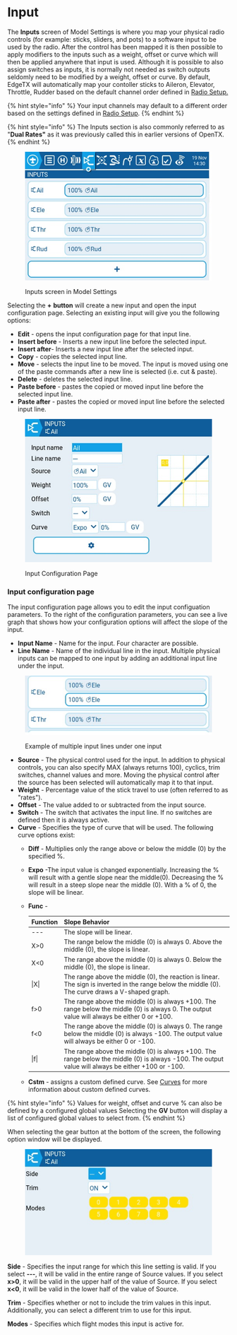 # Input

The **Inputs** screen of Model Settings is where you map your physical radio controls (for example: sticks, sliders, and pots) to a software input to be used by the radio. After the control has been mapped it is then possible to apply modifiers to the inputs such as a weight, offset or curve which will then be applied anywhere that input is used. Although it is possible to also assign switches as inputs, it is normally not needed as switch outputs seldomly need to be modified by a weight, offset or curve. By default, EdgeTX will automatically map your contoller sticks to Aileron, Elevator, Throttle, Rudder based on the default channel order defined in [Radio Setup.](../../radio-settings/radio-setup/)

{% hint style="info" %}
Your input channels may default to a different order based on the settings defined in [Radio Setup](../../radio-settings/radio-setup/).
{% endhint %}

{% hint style="info" %}
The Inputs section is also commonly referred to as "**Dual Rates"** as it was previously called this in earlier versions of OpenTX.
{% endhint %}

<figure><img src="../../../../.gitbook/assets/inputs.jpg" alt=""><figcaption><p>Inputs screen in Model Settings</p></figcaption></figure>

Selecting the **+** **button** will create a new input and open the input configuration page. Selecting an existing input will give you the following options:

* **Edit** - opens the input configuration page for that input line.
* **Insert before** - Inserts a new input line before the selected input.
* **Insert after**- Inserts a new input line after the selected input.
* **Copy** - copies the selected input line.
* **Move** - selects the input line to be moved. The input is moved using one of the paste commands after a new line is selected (i.e. cut & paste).
* **Delete** - deletes the selected input line.
* **Paste before** - pastes the copied or moved input line before the selected input line.
* **Paste after** - pastes the copied or moved input line before the selected input line.

<figure><img src="../../../../.gitbook/assets/Inputs2.jpg" alt=""><figcaption><p>Input Configuration Page</p></figcaption></figure>

### Input configuration page

The input configuration page allows you to edit the input configuation parameters. To the right of the configuration parameters, you can see a live graph that shows how your configuration options will affect the slope of the input.

* **Input Name** - Name for the input. Four character are possible.
* **Line Name** - Name of the individual line in the input. Multiple physical inputs can be mapped to one input by adding an additional input line under the input.

<figure><img src="../../../../.gitbook/assets/inputs2.jpg" alt=""><figcaption><p>Example of multiple input lines under one input</p></figcaption></figure>

* **Source** - The physical control used for the input. In addition to physical controls, you can also specify MAX (always returns 100), cyclics, trim switches, channel values and more. Moving the physical control after the source has been selected will automatically map it to that input.
* **Weight** - Percentage value of the stick travel to use (often referred to as "rates").
* **Offset** - The value added to or subtracted from the input source.
* **Switch** - The switch that activates the input line. If no switches are defined then it is always active.
* **Curve** - Specifies the type of curve that will be used. The following curve options exist:
  * **Diff** - Multiplies only the range above or below the middle (0) by the specified %.
  * **Expo** -The input value is changed exponentially. Increasing the % will result with a gentle slope near the middle(0). Decreasing the % will result in a steep slope near the middle (0). With a % of 0, the slope will be linear.
  *   **Func** -

      | Function | Slope Behavior                                                                                                                                     |
      | -------- | -------------------------------------------------------------------------------------------------------------------------------------------------- |
      | ---      | The slope will be linear.                                                                                                                          |
      | X>0      | The range below the middle (0) is always 0. Above the middle (0), the slope is linear.                                                             |
      | X<0      | The range above the middle (0) is always 0. Below the middle (0), the slope is linear.                                                             |
      | \|X\|    | The range above the middle (0), the reaction is linear. The sign is inverted in the range below the middle (0). The curve draws a V-shaped graph.  |
      | f>0      | The range above the middle (0) is always +100. The range below the middle (0) is always 0. The output value will always be either 0 or +100.       |
      | f<0      | The range above the middle (0) is always 0. The range below the middle (0) is always -100. The output value will always be either 0 or -100.       |
      | \|f\|    | The range above the middle (0) is always +100. The range below the middle (0) is always -100. The output value will always be either +100 or -100. |
  * **Cstm** - assigns a custom defined curve. See [Curves](../curves.md) for more information about custom defined curves.

{% hint style="info" %}
Values for weight, offset and curve % can also be defined by a configured global values Selecting the **GV** button will display a list of configured global values to select from.
{% endhint %}

When selecting the gear button at the bottom of the screen, the following option window will be displayed.

<figure><img src="../../../../.gitbook/assets/inputs3.jpg" alt=""><figcaption></figcaption></figure>

**Side** - Specifies the input range for which this line setting is valid. If you select **---**, it will be valid in the entire range of Source values. If you select **x>0**, it will be valid in the upper half of the value of Source. If you select **x<0**, it will be valid in the lower half of the value of Source.

**Trim** - Specifies whether or not to include the trim values in this input. Additionally, you can select a different trim to use for this input.

**Modes** - Specifies which flight modes this input is active for.

